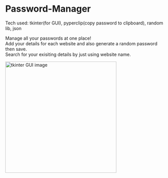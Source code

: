 # Password-Manager
Tech used: tkinter(for GUI), pyperclip(copy password to clipboard), random lib, json

Manage all your passwords at one place!<br>
Add your details for each website and also generate a random password then save.<br>
Search for your exisiting details by just using website name.<br>
<p align="left">
  <img src="https://user-images.githubusercontent.com/103744693/201468903-e6a730b1-33c7-423d-bd47-d5a1308c5b94.png" width="350" title="tkinter GUI image">
</p>
